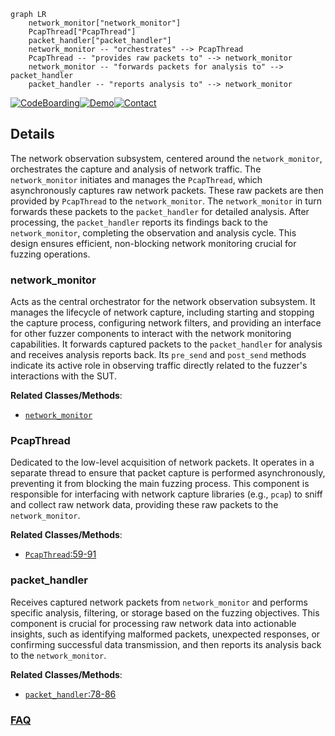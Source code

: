 ```mermaid
graph LR
    network_monitor["network_monitor"]
    PcapThread["PcapThread"]
    packet_handler["packet_handler"]
    network_monitor -- "orchestrates" --> PcapThread
    PcapThread -- "provides raw packets to" --> network_monitor
    network_monitor -- "forwards packets for analysis to" --> packet_handler
    packet_handler -- "reports analysis to" --> network_monitor
```

[![CodeBoarding](https://img.shields.io/badge/Generated%20by-CodeBoarding-9cf?style=flat-square)](https://github.com/CodeBoarding/GeneratedOnBoardings)[![Demo](https://img.shields.io/badge/Try%20our-Demo-blue?style=flat-square)](https://www.codeboarding.org/demo)[![Contact](https://img.shields.io/badge/Contact%20us%20-%20contact@codeboarding.org-lightgrey?style=flat-square)](mailto:contact@codeboarding.org)

## Details

The network observation subsystem, centered around the `network_monitor`, orchestrates the capture and analysis of network traffic. The `network_monitor` initiates and manages the `PcapThread`, which asynchronously captures raw network packets. These raw packets are then provided by `PcapThread` to the `network_monitor`. The `network_monitor` in turn forwards these packets to the `packet_handler` for detailed analysis. After processing, the `packet_handler` reports its findings back to the `network_monitor`, completing the observation and analysis cycle. This design ensures efficient, non-blocking network monitoring crucial for fuzzing operations.

### network_monitor
Acts as the central orchestrator for the network observation subsystem. It manages the lifecycle of network capture, including starting and stopping the capture process, configuring network filters, and providing an interface for other fuzzer components to interact with the network monitoring capabilities. It forwards captured packets to the `packet_handler` for analysis and receives analysis reports back. Its `pre_send` and `post_send` methods indicate its active role in observing traffic directly related to the fuzzer's interactions with the SUT.


**Related Classes/Methods**:

- <a href="https://github.com/OpenRCE/sulley/blob/master/network_monitor.py" target="_blank" rel="noopener noreferrer">`network_monitor`</a>


### PcapThread
Dedicated to the low-level acquisition of network packets. It operates in a separate thread to ensure that packet capture is performed asynchronously, preventing it from blocking the main fuzzing process. This component is responsible for interfacing with network capture libraries (e.g., `pcap`) to sniff and collect raw network data, providing these raw packets to the `network_monitor`.


**Related Classes/Methods**:

- <a href="https://github.com/OpenRCE/sulley/blob/master/network_monitor.py#L59-L91" target="_blank" rel="noopener noreferrer">`PcapThread`:59-91</a>


### packet_handler
Receives captured network packets from `network_monitor` and performs specific analysis, filtering, or storage based on the fuzzing objectives. This component is crucial for processing raw network data into actionable insights, such as identifying malformed packets, unexpected responses, or confirming successful data transmission, and then reports its analysis back to the `network_monitor`.


**Related Classes/Methods**:

- <a href="https://github.com/OpenRCE/sulley/blob/master/network_monitor.py#L78-L86" target="_blank" rel="noopener noreferrer">`packet_handler`:78-86</a>




### [FAQ](https://github.com/CodeBoarding/GeneratedOnBoardings/tree/main?tab=readme-ov-file#faq)
